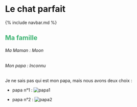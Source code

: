 # Le chat parfait

{% include navbar.md %}

<h2>
  <span style="color:MediumSeaGreen">
    <bold>
      Ma famille
    </bold>
  </span>
</h2>

###### Ma Maman : Moon



###### Mon papa : Inconnu
Je ne sais pas qui est mon papa, mais nous avons deux choix :
- papa n°1 :
![papa1](https://github.com/user-attachments/assets/b048f233-c665-4811-8273-320d2ffba252)

- papa n°2 :
![papa2](https://github.com/user-attachments/assets/bef9dec5-97ab-48b4-aa26-98619ea05dd0)
